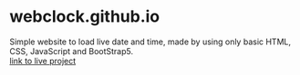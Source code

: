 # webclock.github.io
Simple website to load live date and time, made by using only basic HTML, CSS, JavaScript and BootStrap5. 
<br>
[link to live project](https://sagnik-git.github.io/webclock.github.io/)
